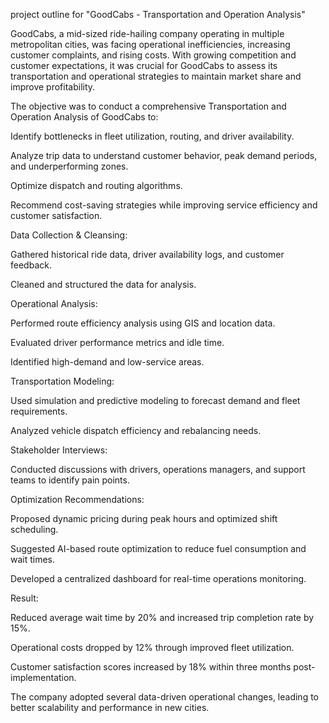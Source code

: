 project outline for "GoodCabs - Transportation and Operation Analysis"

GoodCabs, a mid-sized ride-hailing company operating in multiple metropolitan cities, was facing operational inefficiencies, increasing customer complaints, and rising costs. With growing competition and customer expectations, it was crucial for GoodCabs to assess its transportation and operational strategies to maintain market share and improve profitability.

The objective was to conduct a comprehensive Transportation and Operation Analysis of GoodCabs to:

Identify bottlenecks in fleet utilization, routing, and driver availability.

Analyze trip data to understand customer behavior, peak demand periods, and underperforming zones.

Optimize dispatch and routing algorithms.

Recommend cost-saving strategies while improving service efficiency and customer satisfaction.

Data Collection & Cleansing:

Gathered historical ride data, driver availability logs, and customer feedback.

Cleaned and structured the data for analysis.

Operational Analysis:

Performed route efficiency analysis using GIS and location data.

Evaluated driver performance metrics and idle time.

Identified high-demand and low-service areas.

Transportation Modeling:

Used simulation and predictive modeling to forecast demand and fleet requirements.

Analyzed vehicle dispatch efficiency and rebalancing needs.

Stakeholder Interviews:

Conducted discussions with drivers, operations managers, and support teams to identify pain points.

Optimization Recommendations:

Proposed dynamic pricing during peak hours and optimized shift scheduling.

Suggested AI-based route optimization to reduce fuel consumption and wait times.

Developed a centralized dashboard for real-time operations monitoring.

Result:

Reduced average wait time by 20% and increased trip completion rate by 15%.

Operational costs dropped by 12% through improved fleet utilization.

Customer satisfaction scores increased by 18% within three months post-implementation.

The company adopted several data-driven operational changes, leading to better scalability and performance in new cities.
